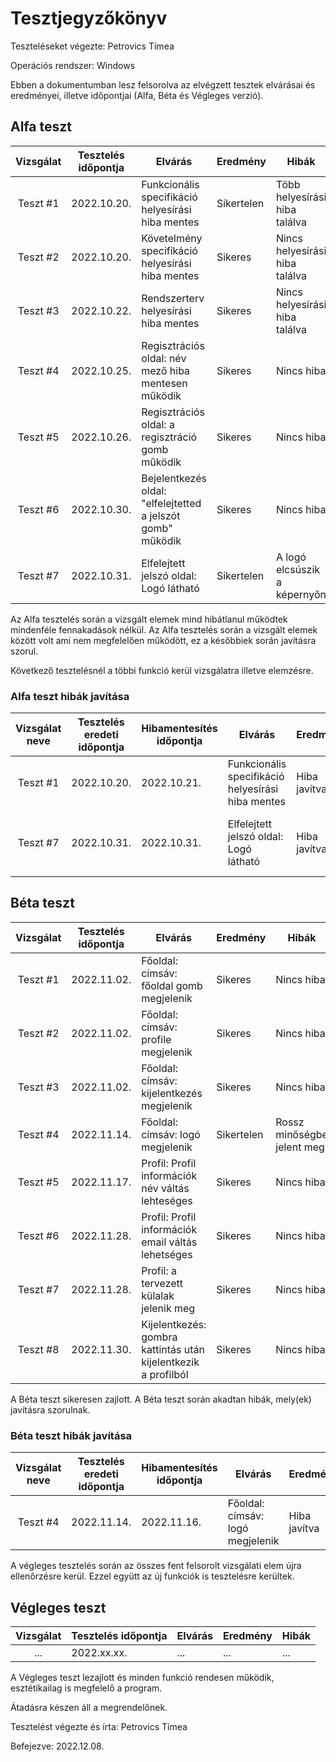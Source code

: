 # Tesztjegyzőkönyv

Teszteléseket végezte: Petrovics Tímea

Operációs rendszer: Windows

Ebben a dokumentumban lesz felsorolva az elvégzett tesztek elvárásai és eredményei, illetve időpontjai (Alfa, Béta és Végleges verzió).

## Alfa teszt

| Vizsgálat | Tesztelés időpontja | Elvárás | Eredmény | Hibák |
| :---: | --- | --- | --- | --- |
| Teszt #1 | 2022.10.20. | Funkcionális specifikáció helyesírási hiba mentes | Sikertelen | Több helyesírási hiba találva |
| Teszt #2 | 2022.10.20. | Követelmény specifikáció helyesírási hiba mentes | Sikeres | Nincs helyesírási hiba találva |
| Teszt #3 | 2022.10.22. | Rendszerterv helyesírási hiba mentes | Sikeres | Nincs helyesírási hiba találva |
| Teszt #4 | 2022.10.25. | Regisztrációs oldal: név mező hiba mentesen működik | Sikeres | Nincs hiba |
| Teszt #5 | 2022.10.26. | Regisztrációs oldal: a regisztráció gomb működik  | Sikeres | Nincs hiba |
| Teszt #6 | 2022.10.30. | Bejelentkezés oldal: "elfelejtetted a jelszót gomb" működik | Sikeres | Nincs hiba  |
| Teszt #7 | 2022.10.31. | Elfelejtett jelszó oldal: Logó látható | Sikertelen | A logó elcsúszik a képernyőn |

Az Alfa tesztelés során a vizsgált elemek mind hibátlanul működtek mindenféle fennakadások nélkül.
Az Alfa tesztelés során a vizsgált elemek között volt ami nem megfelelően működött, ez a későbbiek során javításra szorul.

Következő tesztelésnél a többi funkció kerül vizsgálatra illetve elemzésre.

### Alfa teszt hibák javítása
| Vizsgálat neve | Tesztelés eredeti időpontja | Hibamentesítés időpontja | Elvárás | Eredmény | Hibák |
| :---: | --- | --- | --- | --- | --- |
| Teszt #1 | 2022.10.20. | 2022.10.21. | Funkcionális specifikáció helyesírási hiba mentes | Hiba javítva | Helyesírás ellenőrizve és javítva |
| Teszt #7 | 2022.10.31. | 2022.10.31. | Elfelejtett jelszó oldal: Logó látható | Hiba javítva | A logó pozíciójának és méretének fixálása |

## Béta teszt

| Vizsgálat | Tesztelés időpontja | Elvárás | Eredmény | Hibák |
| :---: | --- | --- | --- | --- |
| Teszt #1 | 2022.11.02. | Főoldal: címsáv: főoldal gomb megjelenik | Sikeres | Nincs hiba  |
| Teszt #2 | 2022.11.02. | Főoldal: címsáv: profile megjelenik | Sikeres | Nincs hiba |
| Teszt #3 | 2022.11.02. | Főoldal: címsáv: kijelentkezés megjelenik | Sikeres | Nincs hiba |
| Teszt #4 | 2022.11.14. | Főoldal: címsáv: logó megjelenik  | Sikertelen | Rossz minőségbe jelent meg |
| Teszt #5 | 2022.11.17. | Profil: Profil információk név váltás lehteséges | Sikeres | Nincs hiba |
| Teszt #6 | 2022.11.28. | Profil: Profil információk email váltás lehetséges | Sikeres | Nincs hiba |
| Teszt #7 | 2022.11.28. | Profil: a tervezett külalak jelenik meg | Sikeres | Nincs hiba |
| Teszt #8 | 2022.11.30. | Kijelentkezés: gombra kattintás után kijelentkezik a profilból | Sikeres | Nincs hiba |

A Béta teszt sikeresen zajlott.
A Béta teszt során akadtan hibák, mely(ek) javításra szorulnak.

### Béta teszt hibák javítása
| Vizsgálat neve | Tesztelés eredeti időpontja | Hibamentesítés időpontja | Elvárás | Eredmény | Hibák |
| :---: | --- | --- | --- | --- | --- |
| Teszt #4  |  2022.11.14. |  2022.11.16. | Főoldal: címsáv: logó megjelenik | Hiba javítva | Minőség és méret javítva |

A végleges tesztelés során az összes fent felsorolt vizsgálati elem újra ellenőrzésre kerül. Ezzel együtt az új funkciók is tesztelésre kerültek.

## Végleges teszt
| Vizsgálat | Tesztelés időpontja | Elvárás | Eredmény | Hibák |
| :---: | --- | --- | --- | --- |
| ... | 2022.xx.xx. | ... | ... | ... |

A Végleges teszt lezajlott és minden funkció rendesen működik, esztétikailag is megfelelő a program.

Átadásra készen áll a megrendelőnek.

Tesztelést végezte és írta: Petrovics Tímea

Befejezve: 2022.12.08.
